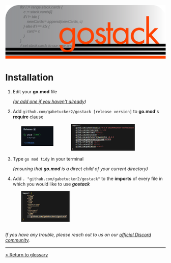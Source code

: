 ![Banner](../media/gostack_SmallerTransparent.png)

 <h1>Installation</h1>

 1. Edit your **go.mod** file
   
    *([or add one if you haven't already](https://go.dev/doc/tutorial/create-module))*
 2. Add `github.com/gabetucker2/gostack [release version]` to **go.mod**'s **require** clause

 <img src="../media/releases.png" width="20%" style="margin-left:10%; margin-bottom:15px"/>
 <img src="../media/requirements.png" width="40%" style="margin-left:10%"/>

 3. Type `go mod tidy` in your terminal
 
    *(ensuring that **go.mod** is a direct child of your current directory)*

 4. Add `. "github.com/gabetucker2/gostack"` to the **imports** of every file in which you would like to use ***gostack***

 <img src="../media/imports.png" width="30%" style="margin-left:10%; margin-bottom:15px"/>

 *If you have any trouble, please reach out to us on our [official Discord community](https://discord.gg/NmxxcKBVBU).*

---
 [> Return to glossary](../README.md)
